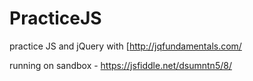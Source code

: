 # PracticeJS
practice JS and jQuery with [http://jqfundamentals.com/

running on sandbox - https://jsfiddle.net/dsumntn5/8/
